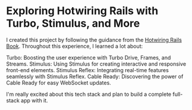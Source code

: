 # Exploring Hotwiring Rails with Turbo, Stimulus, and More

I created this project by following the guidance from the [Hotwiring Rails Book](https://book.hotwiringrails.com/). Throughout this experience, I learned a lot about:

Turbo: Boosting the user experience with Turbo Drive, Frames, and Streams.
Stimulus: Using Stimulus for creating interactive and responsive front-end elements.
Stimulus Reflex: Integrating real-time features seamlessly with Stimulus Reflex.
Cable Ready: Discovering the power of Cable Ready for easy WebSocket updates.

I'm really excited about this tech stack and plan to build a complete full-stack app with it.
